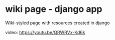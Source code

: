 # wiki page - django app
Wiki-styled page with resources created in django

video: https://youtu.be/QRWRVx-Kd6k

